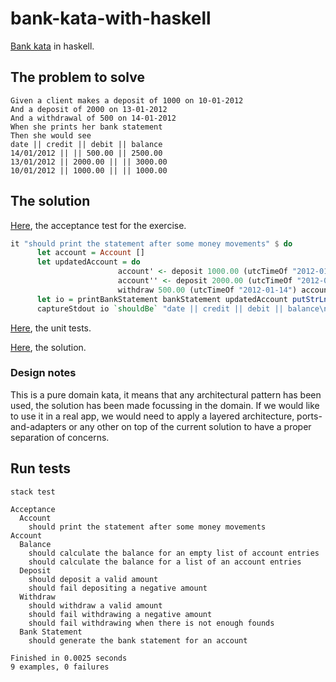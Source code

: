 # bank-kata-with-haskell

[Bank kata](https://github.com/sandromancuso/Bank-kata) in haskell.

## The problem to solve
```
Given a client makes a deposit of 1000 on 10-01-2012
And a deposit of 2000 on 13-01-2012
And a withdrawal of 500 on 14-01-2012
When she prints her bank statement
Then she would see
date || credit || debit || balance
14/01/2012 || || 500.00 || 2500.00
13/01/2012 || 2000.00 || || 3000.00
10/01/2012 || 1000.00 || || 1000.00
```

## The solution

[Here](/test/AcceptanceSpec.hs), the acceptance test for the exercise.
```haskell
it "should print the statement after some money movements" $ do
      let account = Account []
      let updatedAccount = do
                        account' <- deposit 1000.00 (utcTimeOf "2012-01-10") account
                        account'' <- deposit 2000.00 (utcTimeOf "2012-01-13") account'
                        withdraw 500.00 (utcTimeOf "2012-01-14") account''
      let io = printBankStatement bankStatement updatedAccount putStrLn
      captureStdout io `shouldBe` "date || credit || debit || balance\n14/01/2012|| ||500.0||2500.0\n13/01/2012||2000.0|| ||3000.0\n10/01/2012||1000.0|| ||1000.0\n\n"
```

[Here](/test/AccountSpec.hs), the unit tests.

[Here](/src/Account.hs), the solution.

### Design notes

This is a pure domain kata, it means that any architectural pattern has been used, the solution has been made focussing
in the domain. If we would like to use it in a real app, we would need to apply a layered architecture, ports-and-adapters 
or any other on top of the current solution to have a proper separation of concerns.

## Run tests
```shell
stack test
```
```shell
Acceptance
  Account
    should print the statement after some money movements
Account
  Balance
    should calculate the balance for an empty list of account entries
    should calculate the balance for a list of an account entries
  Deposit
    should deposit a valid amount
    should fail depositing a negative amount
  Withdraw
    should withdraw a valid amount
    should fail withdrawing a negative amount
    should fail withdrawing when there is not enough founds
  Bank Statement
    should generate the bank statement for an account

Finished in 0.0025 seconds
9 examples, 0 failures
```

